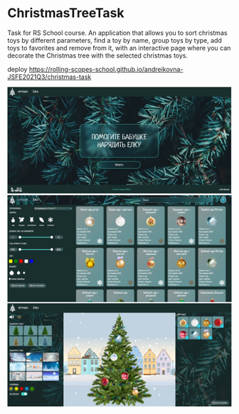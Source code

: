 # ChristmasTreeTask
Task for RS School course. An application that allows you to sort christmas toys by different parameters, find a toy by name, group toys by type, add toys to favorites and remove from it, with an interactive page where you can decorate the Christmas tree with the selected christmas toys. 

deploy https://rolling-scopes-school.github.io/andreikovna-JSFE2021Q3/christmas-task

![](./assets/welcomePage.jpg)
![](./assets/decorationsPage.jpg)
![](./assets/treePage.jpg)